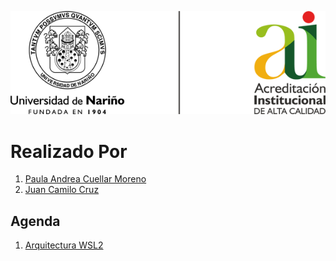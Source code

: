 ![Principal](img/img01.png)
# Realizado Por
1. [Paula Andrea Cuellar Moreno][00]
1. [Juan Camilo Cruz][01]

## Agenda
1. [Arquitectura WSL2][11]

[00]:https://github.com/Paula717

[01]:https://github.com/JuanC717

[11]:https://github.com/Paula717/WSL2/tree/main/1-Arquitectura
